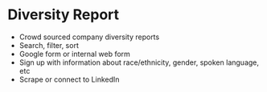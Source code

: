 # Diversity Report

* Crowd sourced company diversity reports
* Search, filter, sort
* Google form or internal web form
* Sign up with information about race/ethnicity, gender, spoken language, etc
* Scrape or connect to LinkedIn
